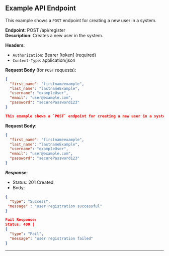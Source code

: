 

## Example API Endpoint

This example shows a `POST` endpoint for creating a new user in a system.  

**Endpoint**: POST /api/register  
**Description**: Creates a new user in the system.

**Headers**:

- `Authorization`: Bearer [token] (required)
- `Content-Type`: application/json

**Request Body** (for `POST` requests):
```json
{
  "first_name": "firstnameexample",
  "last_name": "lastnameExample",  
  "username": "exampleUser", 
  "email": "user@example.com", 
  "password": "securePassword123" 
}

This example shows a `POST` endpoint for creating a new user in a system.  

```
**Request Body**:

```json
{
  "first_name": "firstnameexample",
  "last_name": "lastnameExample",  
  "username": "exampleUser", 
  "email": "user@example.com", 
  "password": "securePassword123" 
}
```

***Response***:

- Status: 201 Created
- Body:
```json
{
  "type": "Success",
 "message" : "user registration successful"
}

Fail Response:
Status: 400 |
{
  "type": "Fail",
  "message": "user registration failed"
}
```
---